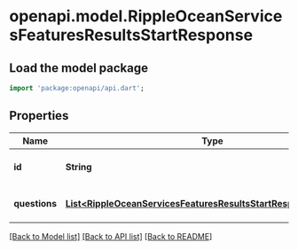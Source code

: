 # openapi.model.RippleOceanServicesFeaturesResultsStartResponse

## Load the model package
```dart
import 'package:openapi/api.dart';
```

## Properties
Name | Type | Description | Notes
------------ | ------------- | ------------- | -------------
**id** | **String** |  | [optional] [default to null]
**questions** | [**List&lt;RippleOceanServicesFeaturesResultsStartResponseQuestion&gt;**](RippleOceanServicesFeaturesResultsStartResponseQuestion.md) |  | [optional] [default to []]

[[Back to Model list]](../README.md#documentation-for-models) [[Back to API list]](../README.md#documentation-for-api-endpoints) [[Back to README]](../README.md)


